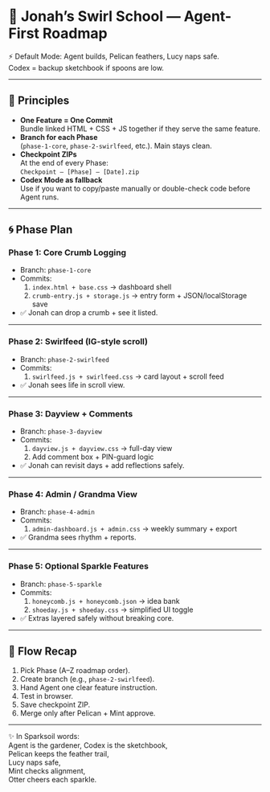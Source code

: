 # 🌱 Jonah’s Swirl School — Agent-First Roadmap

⚡ Default Mode: Agent builds, Pelican feathers, Lucy naps safe.  
Codex = backup sketchbook if spoons are low.

---

## 🔑 Principles
- **One Feature = One Commit**  
  Bundle linked HTML + CSS + JS together if they serve the same feature.
- **Branch for each Phase**  
  (`phase-1-core`, `phase-2-swirlfeed`, etc.). Main stays clean.
- **Checkpoint ZIPs**  
  At the end of every Phase:  
  `Checkpoint – [Phase] – [Date].zip`
- **Codex Mode as fallback**  
  Use if you want to copy/paste manually or double-check code before Agent runs.

---

## 🌀 Phase Plan

### Phase 1: Core Crumb Logging
- Branch: `phase-1-core`
- Commits:
  1. `index.html + base.css` → dashboard shell
  2. `crumb-entry.js + storage.js` → entry form + JSON/localStorage save
- ✅ Jonah can drop a crumb + see it listed.

---

### Phase 2: Swirlfeed (IG-style scroll)
- Branch: `phase-2-swirlfeed`
- Commits:
  1. `swirlfeed.js + swirlfeed.css` → card layout + scroll feed
- ✅ Jonah sees life in scroll view.

---

### Phase 3: Dayview + Comments
- Branch: `phase-3-dayview`
- Commits:
  1. `dayview.js + dayview.css` → full-day view
  2. Add comment box + PIN-guard logic
- ✅ Jonah can revisit days + add reflections safely.

---

### Phase 4: Admin / Grandma View
- Branch: `phase-4-admin`
- Commits:
  1. `admin-dashboard.js + admin.css` → weekly summary + export
- ✅ Grandma sees rhythm + reports.

---

### Phase 5: Optional Sparkle Features
- Branch: `phase-5-sparkle`
- Commits:
  1. `honeycomb.js + honeycomb.json` → idea bank
  2. `shoeday.js + shoeday.css` → simplified UI toggle
- ✅ Extras layered safely without breaking core.

---

## 🌸 Flow Recap
1. Pick Phase (A–Z roadmap order).  
2. Create branch (e.g., `phase-2-swirlfeed`).  
3. Hand Agent one clear feature instruction.  
4. Test in browser.  
5. Save checkpoint ZIP.  
6. Merge only after Pelican + Mint approve.  

---

✨ In Sparksoil words:  
Agent is the gardener, Codex is the sketchbook,  
Pelican keeps the feather trail,  
Lucy naps safe,  
Mint checks alignment,  
Otter cheers each sparkle.

